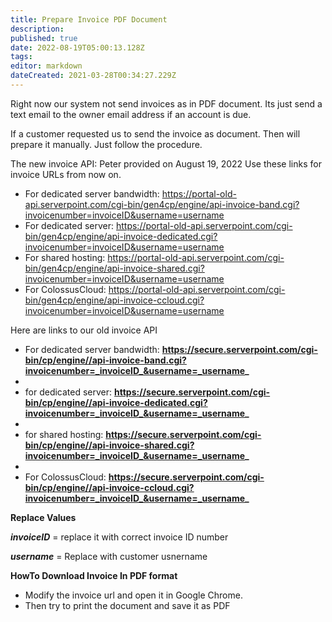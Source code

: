 ```yaml
---
title: Prepare Invoice PDF Document
description: 
published: true
date: 2022-08-19T05:00:13.128Z
tags: 
editor: markdown
dateCreated: 2021-03-28T00:34:27.229Z
---
```


Right now our system not send invoices as in PDF document. Its just send a text email to the owner email address if an account is due. 

If a customer requested us to send the invoice as document. Then will prepare it manually. Just follow the procedure. 

The new invoice API: Peter provided on August 19, 2022
Use these links for invoice URLs from now on. 


- For dedicated server bandwidth: https://portal-old-api.serverpoint.com/cgi-bin/gen4cp/engine/api-invoice-band.cgi?invoicenumber=invoiceID&username=username
- For dedicated server: https://portal-old-api.serverpoint.com/cgi-bin/gen4cp/engine/api-invoice-dedicated.cgi?invoicenumber=invoiceID&username=username
- For shared hosting: https://portal-old-api.serverpoint.com/cgi-bin/gen4cp/engine/api-invoice-shared.cgi?invoicenumber=invoiceID&username=username
- For ColossusCloud: https://portal-old-api.serverpoint.com/cgi-bin/gen4cp/engine/api-invoice-ccloud.cgi?invoicenumber=invoiceID&username=username


Here are links to our old invoice API

- For dedicated server bandwidth:   **https://secure.serverpoint.com/cgi-bin/cp/engine//api-invoice-band.cgi?invoicenumber=_invoiceID_&username=_username_**
- 
- for dedicated server:  **https://secure.serverpoint.com/cgi-bin/cp/engine//api-invoice-dedicated.cgi?invoicenumber=_invoiceID_&username=_username_**
- 
- for shared hosting: **https://secure.serverpoint.com/cgi-bin/cp/engine//api-invoice-shared.cgi?invoicenumber=_invoiceID_&username=_username_**
- 
- For  ColossusCloud:  **https://secure.serverpoint.com/cgi-bin/cp/engine//api-invoice-ccloud.cgi?invoicenumber=_invoiceID_&username=_username_**

**Replace Values**

**_invoiceID_** = replace it with correct invoice ID number 

**_username_** = Replace with customer usnername

**HowTo Download Invoice In PDF format**

- Modify the invoice url and open it in Google Chrome.
- Then try to print the document and save it as PDF